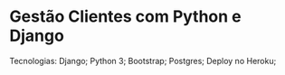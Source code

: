 # Gestão Clientes com Python e Django
Tecnologias:
Django;
Python 3;
Bootstrap;
Postgres; 
Deploy no Heroku;
